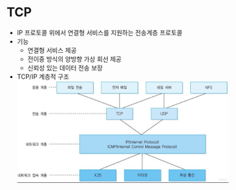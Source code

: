# TCP
  * IP 프로토콜 위에서 연결형 서비스를 지원하는 전송계층 프로토콜
  * 기능
    * 연결형 서비스 제공
    * 전이중 방식의 양방향 가상 회선 제공
    * 신뢰성 있는 데이터 전송 보장
  * TCP/IP 계층적 구조
    ![TCP](./TCP.PNG)
 
